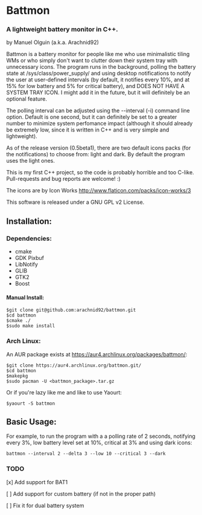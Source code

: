 # Battmon
### A lightweight battery monitor in C++.

by Manuel Olguin (a.k.a. Arachnid92)

Battmon is a battery monitor for people like me who use minimalistic tiling WMs
or who simply don't want to clutter down their system tray with unnecessary icons.
The program runs in the background, polling the battery state at /sys/class/power_supply/ 
and using desktop notifications to notify the user at user-defined intervals 
(by default, it notifies every 10%, and at 15% for low battery and 5% for critical battery), 
and DOES NOT HAVE A SYSTEM TRAY ICON. I might add it in the future, but it will definitely be an optional feature.

The polling interval can be adjusted using the --interval (-i) command line option. Default is one second, but it can definitely be set
to a greater number to minimize system perfomance impact (although it should already be extremely low, since it is written in C++ and is
very simple and lightweight).

As of the release version (0.5beta1), there are two default icons packs (for the notifications) to choose from: light and dark. 
By default the program uses the light ones.

This is my first C++ project, so the code is probably horrible and too C-like. Pull-requests and bug reports are welcome! :)  

The icons are by Icon Works
http://www.flaticon.com/packs/icon-works/3

This software is released under a GNU GPL v2 License.

## Installation:

### Dependencies:
- cmake
- GDK Pixbuf
- LibNotify
- GLIB
- GTK2
- Boost

#### Manual Install:
```
$git clone git@github.com:arachnid92/battmon.git
$cd battmon
$cmake ./
$sudo make install
``` 
### Arch Linux:
An AUR package exists at https://aur4.archlinux.org/packages/battmon/:
```
$git clone https://aur4.archlinux.org/battmon.git/
$cd battmon
$makepkg
$sudo pacman -U <battmon_package>.tar.gz
```
Or if you're lazy like me and like to use Yaourt:
```
$yaourt -S battmon
```

## Basic Usage:

For example, to run the program with a a polling rate of 2 seconds, notifying every 3%, low battery level set at 10%,
critical at 3% and using dark icons:

```
battmon --interval 2 --delta 3 --low 10 --critical 3 --dark
```

### TODO

[x] Add support for BAT1

[ ] Add support for custom battery (if not in the proper path)

[ ] Fix it for dual battery system 

